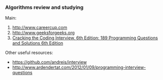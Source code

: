 ### Algorithms review and studying

Main:

1. http://www.careercup.com
2. http://www.geeksforgeeks.org
3. [Cracking the Coding Interview, 6th Edition: 189 Programming Questions and Solutions 6th Edition](http://www.amazon.com/Cracking-Coding-Interview-6th-Programming/dp/0984782850/ref=sr_1_1?ie=UTF8&qid=1453409234&sr=8-1&keywords=cracking+the+coding+interview)

Other useful resources:
* https://github.com/andreis/interview
* http://www.ardendertat.com/2012/01/09/programming-interview-questions
